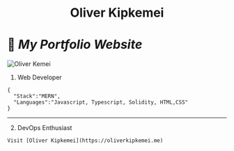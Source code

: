 
<h1 align="center">
  Oliver Kipkemei
</h1>

# 🚀 ***My Portfolio Website***
![Oliver Kemei](C:\Users\olive\Documents\VSCODE_PROJECTS\portfolio-oliver\src\images\hacker.jpg)
  1. Web Developer 
  ```
  {
    "Stack":"MERN",
    "Languages":"Javascript, Typescript, Solidity, HTML,CSS"
  }
  ```
  ---
  2. DevOps Enthusiast

    Visit [Oliver Kipkemei](https://oliverkipkemei.me)

